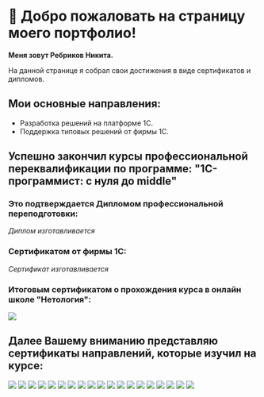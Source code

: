 # 👋 Добро пожаловать на страницу моего портфолио!

**Меня зовут Ребриков Никита.**

На данной странице я собрал свои достижения в виде сертификатов и дипломов.

## Мои основные направления: 
* Разработка решений на платформе 1С. 
* Поддержка типовых решений от фирмы 1С.

## Успешно закончил курсы профессиональной переквалификации по программе: "1C-программист: с нуля до middle"

### Это подтверждается **Дипломом профессиональной переподготовки**:

*Диплом изготавливается*

### Сертификатом от фирмы 1С:

*Сертификат изготавливается*

### Итоговым сертификатом о прохождения курса в онлайн школе "Нетология":
![](https://github.com/NikitaReb/Portfolio/blob/main/%D0%98%D1%82%D0%BE%D0%B3%D0%BE%D0%B2%D1%8B%D0%B9%20%D1%81%D0%B5%D1%80%D1%82%D0%B8%D1%84%D0%B8%D0%BA%D0%B0%D1%82_page-0001.jpg)


## Далее Вашему вниманию представляю сертификаты направлений, которые изучил на курсе:
![](https://github.com/NikitaReb/Portfolio/blob/main/certificates/%D0%A1%D0%BF%D1%80%D0%B0%D0%B2%D0%BA%D0%B0%20%D0%BE%20%D0%BF%D1%80%D0%BE%D1%81%D0%BB%D1%83%D1%88%D0%B0%D0%BD%D0%BD%D0%BE%D0%BC%20%D0%BA%D1%83%D1%80%D1%81%D0%B5_page-0001.jpg)
![](https://github.com/NikitaReb/Portfolio/blob/main/certificates/%D0%A1%D0%BF%D1%80%D0%B0%D0%B2%D0%BA%D0%B0%20%D0%BE%20%D0%BF%D1%80%D0%BE%D1%81%D0%BB%D1%83%D1%88%D0%B0%D0%BD%D0%BD%D0%BE%D0%BC%20%D0%BA%D1%83%D1%80%D1%81%D0%B5_page-0002.jpg)
![](https://github.com/NikitaReb/Portfolio/blob/main/certificates/%D0%9C%D0%BE%D0%B1%D0%B8%D0%BB%D1%8C%D0%BD%D0%B0%D1%8F%20%D1%80%D0%B0%D0%B7%D1%80%D0%B0%D0%B1%D0%BE%D1%82%D0%BA%D0%B0_page-0001.jpg)
![](https://github.com/NikitaReb/Portfolio/blob/main/certificates/%D0%94%D0%BE%D1%80%D0%B0%D0%B1%D0%BE%D1%82%D0%BA%D0%B0%20%D1%82%D0%B8%D0%BF%D0%BE%D0%B2%D1%8B%D1%85%20%D0%BA%D0%BE%D0%BD%D1%84%D0%B8%D0%B3%D1%83%D1%80%D0%B0%D1%86%D0%B8%D1%8F_page-0001.jpg)
![](https://github.com/NikitaReb/Portfolio/blob/main/certificates/%D0%91%D0%A1%D0%9F_page-0001.jpg)
![](https://github.com/NikitaReb/Portfolio/blob/main/certificates/%D0%9F%D0%BE%D0%B4%D0%B3%D0%BE%D1%82%D0%BE%D0%B2%D0%BA%D0%B0%20%D0%BA%20%D1%81%D0%B4%D0%B0%D1%87%D0%B5%20%D1%8D%D0%BA%D0%B7%D0%B0%D0%BC%D0%B5%D0%BD%D0%BE%D0%B2%201%D1%81%20%D0%A1%D0%BF%D0%B5%D1%86%D0%B8%D0%B0%D0%BB%D0%B8%D1%81%D1%82_page-0001.jpg)
![](https://github.com/NikitaReb/Portfolio/blob/main/certificates/%D0%94%D0%BE%D0%BF%D0%BE%D0%BB%D0%BD%D0%B8%D1%82%D0%B5%D0%BB%D1%8C%D0%BD%D1%8B%D0%B5%20%D0%B2%D0%BE%D0%B7%D0%BC%D0%BE%D0%B6%D0%BD%D0%BE%D1%81%D1%82%D0%B8%20%D0%BF%D0%BB%D0%B0%D1%82%D1%84%D0%BE%D1%80%D0%BC%D1%8B_page-0001.jpg)
![](https://github.com/NikitaReb/Portfolio/blob/main/certificates/%D0%A2%D0%B5%D1%81%D1%82%D0%B8%D1%80%D0%BE%D0%B2%D0%B0%D0%BD%D0%B8%D0%B5_page-0001.jpg)
![](https://github.com/NikitaReb/Portfolio/blob/main/certificates/%D0%98%D0%BD%D1%82%D0%B5%D0%B3%D1%80%D0%B0%D1%86%D0%B8%D1%8F%20%D0%B8%20%D0%BE%D0%B1%D0%BC%D0%B5%D0%BD%20%D0%B4%D0%B0%D0%BD%D0%BD%D1%8B%D0%BC%D0%B8_page-0001.jpg)
![](https://github.com/NikitaReb/Portfolio/blob/main/certificates/%D0%9C%D0%B5%D1%85%D0%B0%D0%BD%D0%B8%D0%B7%D0%BC%D1%8B%20%D1%80%D0%B0%D1%81%D1%87%D0%B5%D1%82%D0%B0_page-0001.jpg)
![](https://github.com/NikitaReb/Portfolio/blob/main/certificates/%D0%9C%D0%B5%D1%85%D0%B0%D0%BD%D0%B8%D0%B7%D0%BC%D1%8B%20%D1%83%D1%87%D0%B5%D1%82%D0%B0_page-0001.jpg)
![](https://github.com/NikitaReb/Portfolio/blob/main/certificates/%D0%97%D0%B0%D0%BF%D1%80%D0%BE%D1%81%D1%8B%20%D0%B8%20%D0%BE%D1%82%D1%87%D0%B5%D1%82%D1%8B_page-0001.jpg)
![](https://github.com/NikitaReb/Portfolio/blob/main/certificates/%D0%91%D0%B8%D0%B7%D0%BD%D0%B5%D1%81-%D0%BF%D1%80%D0%BE%D1%86%D0%B5%D1%81%D1%81%D1%8B%20%D0%B8%20%D0%B7%D0%B0%D0%B4%D0%B0%D1%87%D0%B8_page-0001.jpg)
![](https://github.com/NikitaReb/Portfolio/blob/main/certificates/%D0%94%D0%BE%D0%BA%D1%83%D0%BC%D0%B5%D0%BD%D1%82%D1%8B%20%D0%B8%20%D1%84%D0%B0%D0%B9%D0%BB%D1%8B_page-0001.jpg)
![](https://github.com/NikitaReb/Portfolio/blob/main/certificates/%D0%92%D1%81%D1%82%D1%80%D0%BE%D0%B5%D0%BD%D0%BD%D1%8B%D0%B9%20%D1%8F%D0%B7%D1%8B%D0%BA_page-0001.jpg)
![](https://github.com/NikitaReb/Portfolio/blob/main/certificates/%D0%98%D0%BD%D1%82%D0%B5%D1%80%D1%84%D0%B5%D0%B9%D1%81_page-0001.jpg)
![](https://github.com/NikitaReb/Portfolio/blob/main/certificates/%D0%A1%D0%BF%D1%80%D0%B0%D0%B2%D0%BE%D1%87%D0%BD%D0%B8%D0%BA%D0%B8%20%D0%B8%20%D1%80%D0%B5%D0%B3%D0%B8%D1%81%D1%82%D1%80%D1%8B%20%D1%81%D0%B2%D0%B5%D0%B4%D0%B5%D0%BD%D0%B8%D0%B9_page-0001.jpg)
![](https://github.com/NikitaReb/Portfolio/blob/main/certificates/%D0%A1%D1%80%D0%B5%D0%B4%D0%B0%20%D1%80%D0%B0%D0%B7%D1%80%D0%B0%D0%B1%D0%BE%D1%82%D0%BA%D0%B8%20%D0%B8%20%D0%BA%D0%BE%D0%BD%D1%84%D0%B8%D0%B3%D1%83%D1%80%D0%B0%D1%86%D0%B8%D1%8F_page-0001.jpg)
![](https://github.com/NikitaReb/Portfolio/blob/main/certificates/%D0%90%D0%BD%D0%B3%D0%BB%D0%B8%D0%B9%D1%81%D0%BA%D0%B8%D0%B9%20%D0%B4%D0%BB%D1%8F%20%D0%BF%D1%80%D0%BE%D0%B3%D1%80%D0%B0%D0%BC%D0%BC%D0%B8%D1%81%D1%82%D0%BE%D0%B2_page-0001.jpg)
